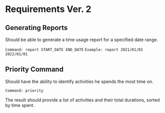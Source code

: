 # Requirements Ver. 2

## Generating Reports

Should be able to generate a time usage report for a specified date range.

`Command: report START_DATE END_DATE`
`Example: report 2021/01/01 2022/01/01`

## Priority Command

Should have the ability to identify activities he spends the most time on.

`Command: priority`

The result should provide a list of activities and their total durations, sorted by time spent.

